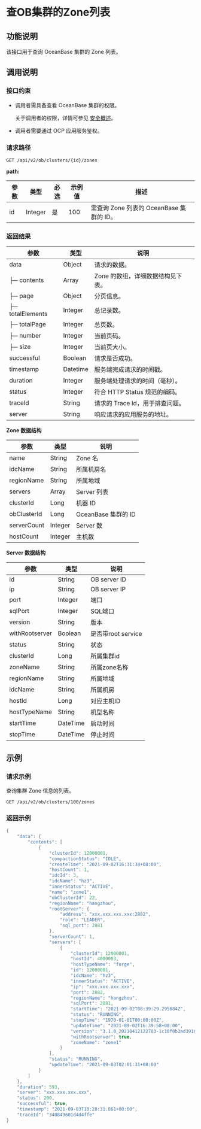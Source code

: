 查OB集群的Zone列表
=================================

功能说明
-------------------------

该接口用于查询 OceanBase 集群的 Zone 列表。

调用说明
-------------------------

### 接口约束

* 调用者需具备查看 OceanBase 集群的权限。

  关于调用者的权限，详情可参见 [安全概述](../../300.ob-cloud-platform/300.userguide-features/700.system-management-features/300.security-overview.md)。

* 调用者需要通过 OCP 应用服务鉴权。

### 请求路径

`GET /api/v2/ob/clusters/{id}/zones`

**path:**

| 参数 |   类型    | 必选 | 示例值 |               描述               |
|----|---------|----|-----|--------------------------------|
| id | Integer | 是  | 100 | 需查询 Zone 列表的 OceanBase 集群的 ID。 |

### 返回结果

|        参数        |    类型    |          说明           |
|------------------|----------|-----------------------|
| data             | Object   | 请求的数据。                |
| ├─ contents      | Array    | Zone 的数组，详细数据结构见下表。   |
| ├─ page          | Object   | 分页信息。                 |
| ├─ totalElements | Integer  | 总记录数。                 |
| ├─ totalPage     | Integer  | 总页数。                  |
| ├─ number        | Integer  | 当前页码。                 |
| ├─ size          | Integer  | 当前页大小。                |
| successful       | Boolean  | 请求是否成功。               |
| timestamp        | Datetime | 服务端完成请求的时间戳。          |
| duration         | Integer  | 服务端处理请求的时间（毫秒）。       |
| status           | Integer  | 符合 HTTP Status 规范的编码。 |
| traceId          | String   | 请求的 Trace Id，用于排查问题。  |
| server           | String   | 响应请求的应用服务的地址。         |

**Zone 数据结构**

|     参数      |   类型    |        说明        |
|-------------|---------|------------------|
| name        | String  | Zone 名           |
| idcName     | String  | 所属机房名            |
| regionName  | String  | 所属地域             |
| servers     | Array   | Server 列表        |
| clusterId   | Long    | 机器 ID            |
| obClusterId | Long    | OceanBase 集群的 ID |
| serverCount | Integer | Server 数         |
| hostCount   | Integer | 主机数              |

**Server 数据结构**

|       参数       |    类型    |       说明        |
|----------------|----------|-----------------|
| id             | String   | OB server ID    |
| ip             | String   | OB server IP    |
| port           | Integer  | 端口              |
| sqlPort        | Integer  | SQL端口           |
| version        | String   | 版本              |
| withRootserver | Boolean  | 是否带root service |
| status         | String   | 状态              |
| clusterId      | Long     | 所属集群id          |
| zoneName       | String   | 所属zone名称        |
| regionName     | String   | 所属地域            |
| idcName        | String   | 所属机房            |
| hostId         | Long     | 对应主机ID          |
| hostTypeName   | String   | 机型名称            |
| startTime      | DateTime | 启动时间            |
| stopTime       | DateTime | 停止时间            |

示例
-----------------------

### 请求示例

查询集群 Zone 信息的列表。

`GET /api/v2/ob/clusters/100/zones`

### 返回示例

```java
{
    "data": {
        "contents": [
            {
                "clusterId": 12000001,
                "compactionStatus": "IDLE",
                "createTime": "2021-09-02T16:31:34+08:00",
                "hostCount": 1,
                "idcId": 3,
                "idcName": "hz3",
                "innerStatus": "ACTIVE",
                "name": "zone1",
                "obClusterId": 22,
                "regionName": "hangzhou",
                "rootServer": {
                    "address": "xxx.xxx.xxx.xxx:2882",
                    "role": "LEADER",
                    "sql_port": 2881
                },
                "serverCount": 1,
                "servers": [
                    {
                        "clusterId": 12000001,
                        "hostId": 4000003,
                        "hostTypeName": "forge",
                        "id": 12000001,
                        "idcName": "hz3",
                        "innerStatus": "ACTIVE",
                        "ip": "xxx.xxx.xxx.xxx",
                        "port": 2882,
                        "regionName": "hangzhou",
                        "sqlPort": 2881,
                        "startTime": "2021-09-02T08:39:29.295684Z",
                        "status": "RUNNING",
                        "stopTime": "1970-01-01T00:00:00Z",
                        "updateTime": "2021-09-02T16:39:58+08:00",
                        "version": "3.1.0_20210412122703-1c10f0b3ad39105cd5d12eb566ebe3a374ea38f5(Apr 12 2021 12:57:39)",
                        "withRootserver": true,
                        "zoneName": "zone1"
                    }
                ],
                "status": "RUNNING",
                "updateTime": "2021-09-03T02:01:31+08:00"
            }
        ]
    },
    "duration": 593,
    "server": "xxx.xxx.xxx.xxx",
    "status": 200,
    "successful": true,
    "timestamp": "2021-09-03T10:28:31.861+08:00",
    "traceId": "340849601d4d4ffe"
}
```
